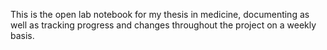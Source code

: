 This is the open lab notebook for my thesis in medicine, documenting as well as tracking progress and changes throughout the project on a weekly basis.
